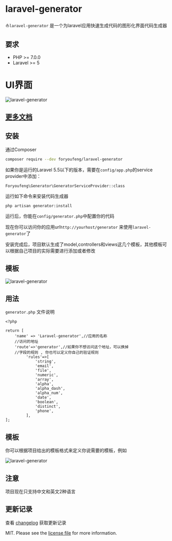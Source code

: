 # laravel-generator

<p align="center">⛵<code>laravel-generator</code> 是一个为laravel应用快速生成代码的图形化界面代码生成器</p>

要求
------------
 - PHP >= 7.0.0
 - Laravel >= 5
 
 # UI界面
<img src="https://cdn.linkgoup.com/laravel_generator_zh_index.png" alt="laravel-generator">

## [更多文档](https://doc.linkgoup.com/docs/show/669)

## 安装

通过Composer

``` bash
composer require --dev foryoufeng/laravel-generator
```

如果你是运行的Laravel 5.5以下的版本，需要在`config/app.php`的service provider中添加：

```
Foryoufeng\Generator\GeneratorServiceProvider::class
```

运行如下命令来安装代码生成器

```
php artisan generator:install
```

运行后，你能在`config/generator.php`中配置你的代码

现在你可以访问你的应用url`http://yourhost/generator` 来使用`laravel-generator`了

安装完成后，项目默认生成了model,controllers和views这几个模板，其他模板可以根据自己项目的实际需要进行添加或者修改

## 模板

<img src="https://cdn.linkgoup.com/laravel_generator_zh_template.png" alt="laravel-generator">
  
## 用法
`generator.php` 文件说明
```
<?php

return [
    'name' => 'Laravel-generator',//应用的名称
    //访问的地址
    'route'=>'generator',//如果你不想访问这个地址，可以换掉
    //字段的规则 , 你也可以定义你自己的验证规则
         'rules'=>[
             'string',
             'email',
             'file',
             'numeric',
             'array',
             'alpha',
             'alpha_dash',
             'alpha_num',
             'date',
             'boolean',
             'distinct',
             'phone',
         ],
];
```

## 模板
你可以根据项目给出的模板格式来定义你说需要的模板，例如

<img src="https://cdn.linkgoup.com/laravel_generator_v2_zh.png" alt="laravel-generator">


## 注意

项目现在只支持中文和英文2种语言

## 更新记录

查看 [changelog](changelog.md) 获取更新记录


MIT. Please see the [license file](license.md) for more information.